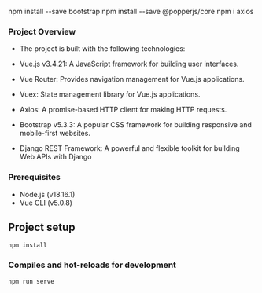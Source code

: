 npm install --save bootstrap
npm install --save @popperjs/core
npm i axios

### Project Overview
- The project is built with the following technologies:

- Vue.js v3.4.21: A JavaScript framework for building user interfaces.
- Vue Router: Provides navigation management for Vue.js applications.
- Vuex: State management library for Vue.js applications.
- Axios: A promise-based HTTP client for making HTTP requests.
- Bootstrap v5.3.3: A popular CSS framework for building responsive and mobile-first websites.
- Django REST Framework: A powerful and flexible toolkit for building Web APIs with Django

### Prerequisites
- Node.js (v18.16.1)
- Vue CLI (v5.0.8)

## Project setup

```
npm install
```

### Compiles and hot-reloads for development
```
npm run serve
```
